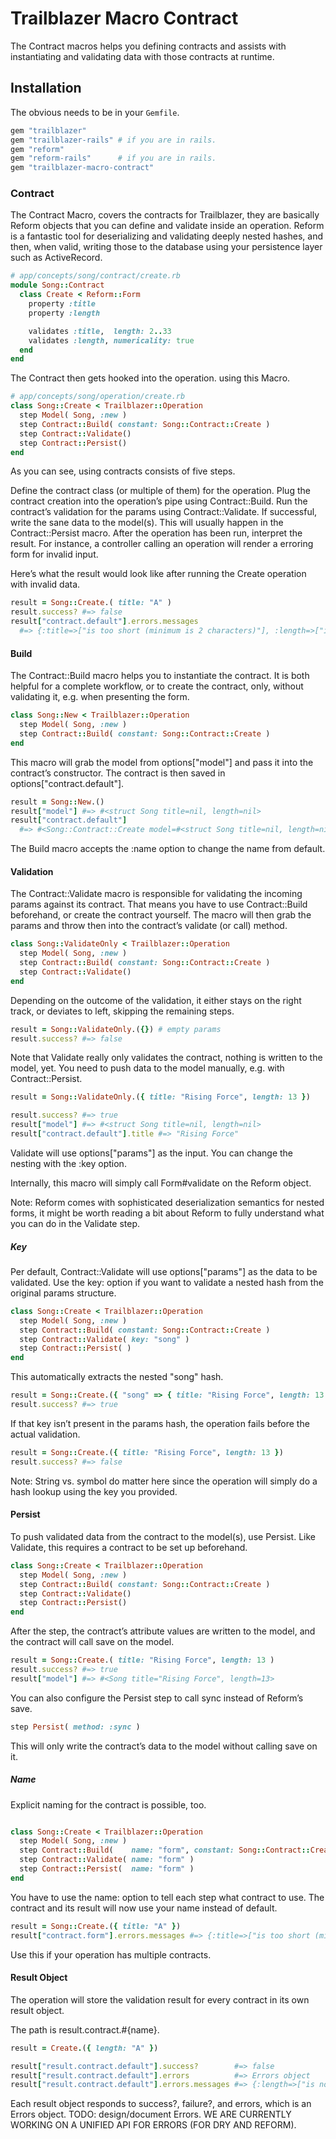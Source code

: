 # Trailblazer Macro Contract
The Contract macros helps you defining contracts and assists with instantiating and validating data with those contracts at runtime.

## Installation

The obvious needs to be in your `Gemfile`.

```ruby
gem "trailblazer"
gem "trailblazer-rails" # if you are in rails.
gem "reform"
gem "reform-rails"      # if you are in rails.
gem "trailblazer-macro-contract"
```

### Contract
The Contract Macro, covers the contracts for Trailblazer, they are basically Reform objects that you can define and validate inside an operation. Reform is a fantastic tool for deserializing and validating deeply nested hashes, and then, when valid, writing those to the database using your persistence layer such as ActiveRecord.

```ruby
# app/concepts/song/contract/create.rb
module Song::Contract
  class Create < Reform::Form
    property :title
    property :length

    validates :title,  length: 2..33
    validates :length, numericality: true
  end
end
```

The Contract then gets hooked into the operation. using this Macro.
```ruby
# app/concepts/song/operation/create.rb
class Song::Create < Trailblazer::Operation
  step Model( Song, :new )
  step Contract::Build( constant: Song::Contract::Create )
  step Contract::Validate()
  step Contract::Persist()
end
```
As you can see, using contracts consists of five steps.

Define the contract class (or multiple of them) for the operation.
Plug the contract creation into the operation’s pipe using Contract::Build.
Run the contract’s validation for the params using Contract::Validate.
If successful, write the sane data to the model(s). This will usually happen in the Contract::Persist macro.
After the operation has been run, interpret the result. For instance, a controller calling an operation will render a erroring form for invalid input.

Here’s what the result would look like after running the Create operation with invalid data.
```ruby
result = Song::Create.( title: "A" )
result.success? #=> false
result["contract.default"].errors.messages
  #=> {:title=>["is too short (minimum is 2 characters)"], :length=>["is not a number"]}
```

#### Build
The Contract::Build macro helps you to instantiate the contract. It is both helpful for a complete workflow, or to create the contract, only, without validating it, e.g. when presenting the form.
```ruby
class Song::New < Trailblazer::Operation
  step Model( Song, :new )
  step Contract::Build( constant: Song::Contract::Create )
end
```

This macro will grab the model from options["model"] and pass it into the contract’s constructor. The contract is then saved in options["contract.default"].
```ruby
result = Song::New.()
result["model"] #=> #<struct Song title=nil, length=nil>
result["contract.default"]
  #=> #<Song::Contract::Create model=#<struct Song title=nil, length=nil>>
```
The Build macro accepts the :name option to change the name from default.

#### Validation
The Contract::Validate macro is responsible for validating the incoming params against its contract. That means you have to use Contract::Build beforehand, or create the contract yourself. The macro will then grab the params and throw then into the contract’s validate (or call) method.

```ruby
class Song::ValidateOnly < Trailblazer::Operation
  step Model( Song, :new )
  step Contract::Build( constant: Song::Contract::Create )
  step Contract::Validate()
end
```
Depending on the outcome of the validation, it either stays on the right track, or deviates to left, skipping the remaining steps.
```ruby
result = Song::ValidateOnly.({}) # empty params
result.success? #=> false
```

Note that Validate really only validates the contract, nothing is written to the model, yet. You need to push data to the model manually, e.g. with Contract::Persist.
```ruby
result = Song::ValidateOnly.({ title: "Rising Force", length: 13 })

result.success? #=> true
result["model"] #=> #<struct Song title=nil, length=nil>
result["contract.default"].title #=> "Rising Force"
```

Validate will use options["params"] as the input. You can change the nesting with the :key option.

Internally, this macro will simply call Form#validate on the Reform object.

Note: Reform comes with sophisticated deserialization semantics for nested forms, it might be worth reading a bit about Reform to fully understand what you can do in the Validate step.

##### Key 
Per default, Contract::Validate will use options["params"] as the data to be validated. Use the key: option if you want to validate a nested hash from the original params structure.
```ruby
class Song::Create < Trailblazer::Operation
  step Model( Song, :new )
  step Contract::Build( constant: Song::Contract::Create )
  step Contract::Validate( key: "song" )
  step Contract::Persist( )
end
```

This automatically extracts the nested "song" hash.
```ruby
result = Song::Create.({ "song" => { title: "Rising Force", length: 13 } })
result.success? #=> true
```

If that key isn’t present in the params hash, the operation fails before the actual validation.
```ruby
result = Song::Create.({ title: "Rising Force", length: 13 })
result.success? #=> false
```

Note: String vs. symbol do matter here since the operation will simply do a hash lookup using the key you provided.

#### Persist
To push validated data from the contract to the model(s), use Persist. Like Validate, this requires a contract to be set up beforehand.
```ruby
class Song::Create < Trailblazer::Operation
  step Model( Song, :new )
  step Contract::Build( constant: Song::Contract::Create )
  step Contract::Validate()
  step Contract::Persist()
end
```

After the step, the contract’s attribute values are written to the model, and the contract will call save on the model.
```ruby
result = Song::Create.( title: "Rising Force", length: 13 )
result.success? #=> true
result["model"] #=> #<Song title="Rising Force", length=13>
```

You can also configure the Persist step to call sync instead of Reform’s save.
```ruby
step Persist( method: :sync )
```
This will only write the contract’s data to the model without calling save on it.

##### Name
Explicit naming for the contract is possible, too.
```ruby

class Song::Create < Trailblazer::Operation
  step Model( Song, :new )
  step Contract::Build(    name: "form", constant: Song::Contract::Create )
  step Contract::Validate( name: "form" )
  step Contract::Persist(  name: "form" )
end
```

You have to use the name: option to tell each step what contract to use. The contract and its result will now use your name instead of default.
```ruby
result = Song::Create.({ title: "A" })
result["contract.form"].errors.messages #=> {:title=>["is too short (minimum is 2 ch...
```

Use this if your operation has multiple contracts.

#### Result Object
The operation will store the validation result for every contract in its own result object.

The path is result.contract.#{name}.
```ruby
result = Create.({ length: "A" })

result["result.contract.default"].success?        #=> false
result["result.contract.default"].errors          #=> Errors object
result["result.contract.default"].errors.messages #=> {:length=>["is not a number"]}
```

Each result object responds to success?, failure?, and errors, which is an Errors object. TODO: design/document Errors. WE ARE CURRENTLY WORKING ON A UNIFIED API FOR ERRORS (FOR DRY AND REFORM).

